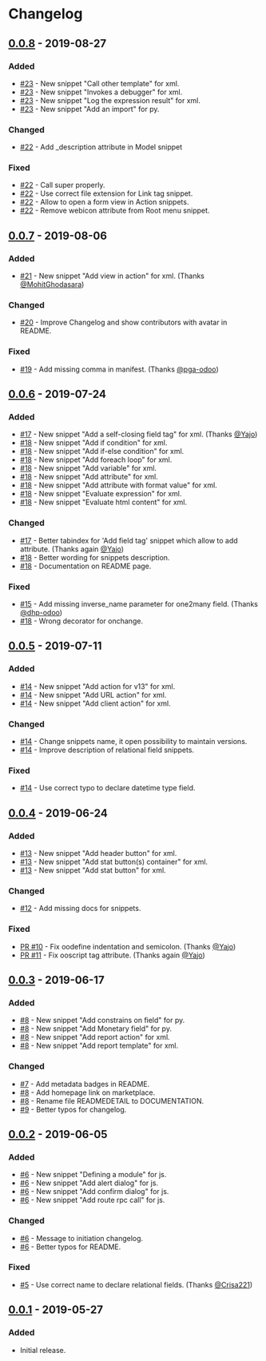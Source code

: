 # Changelog

## [0.0.8](https://github.com/jat-odoo/VscOdooSnippets/releases/tag/v0.0.8) - 2019-08-27
### Added
- [#23](https://github.com/jat-odoo/VscOdooSnippets/pull/23) - New snippet "Call other template" for xml.
- [#23](https://github.com/jat-odoo/VscOdooSnippets/pull/23) - New snippet "Invokes a debugger" for xml.
- [#23](https://github.com/jat-odoo/VscOdooSnippets/pull/23) - New snippet "Log the expression result" for xml.
- [#23](https://github.com/jat-odoo/VscOdooSnippets/pull/23) - New snippet "Add an import" for py.

### Changed
- [#22](https://github.com/jat-odoo/VscOdooSnippets/pull/22) - Add _description attribute in Model snippet

### Fixed
- [#22](https://github.com/jat-odoo/VscOdooSnippets/pull/22) - Call super properly.
- [#22](https://github.com/jat-odoo/VscOdooSnippets/pull/22) - Use correct file extension for Link tag snippet.
- [#22](https://github.com/jat-odoo/VscOdooSnippets/pull/22) - Allow to open a form view in Action snippets.
- [#22](https://github.com/jat-odoo/VscOdooSnippets/pull/22) - Remove webicon attribute from Root menu snippet.

## [0.0.7](https://github.com/jat-odoo/VscOdooSnippets/releases/tag/v0.0.7) - 2019-08-06
### Added
- [#21](https://github.com/jat-odoo/VscOdooSnippets/pull/21) - New snippet "Add view in action" for xml. (Thanks [@MohitGhodasara](https://github.com/MohitGhodasara))

### Changed
- [#20](https://github.com/jat-odoo/VscOdooSnippets/pull/20) - Improve Changelog and show contributors with avatar in README.

### Fixed
- [#19](https://github.com/jat-odoo/VscOdooSnippets/pull/19) - Add missing comma in manifest. (Thanks [@pga-odoo](https://github.com/pga-odoo))

## [0.0.6](https://github.com/jat-odoo/VscOdooSnippets/releases/tag/v0.0.6) - 2019-07-24
### Added
- [#17](https://github.com/jat-odoo/VscOdooSnippets/pull/17) - New snippet "Add a self-closing field tag" for xml. (Thanks [@Yajo](https://github.com/Yajo))
- [#18](https://github.com/jat-odoo/VscOdooSnippets/pull/18) - New snippet "Add if condition" for xml.
- [#18](https://github.com/jat-odoo/VscOdooSnippets/pull/18) - New snippet "Add if-else condition" for xml.
- [#18](https://github.com/jat-odoo/VscOdooSnippets/pull/18) - New snippet "Add foreach loop" for xml.
- [#18](https://github.com/jat-odoo/VscOdooSnippets/pull/18) - New snippet "Add variable" for xml.
- [#18](https://github.com/jat-odoo/VscOdooSnippets/pull/18) - New snippet "Add attribute" for xml.
- [#18](https://github.com/jat-odoo/VscOdooSnippets/pull/18) - New snippet "Add attribute with format value" for xml.
- [#18](https://github.com/jat-odoo/VscOdooSnippets/pull/18) - New snippet "Evaluate expression" for xml.
- [#18](https://github.com/jat-odoo/VscOdooSnippets/pull/18) - New snippet "Evaluate html content" for xml.

### Changed
- [#17](https://github.com/jat-odoo/VscOdooSnippets/pull/17) - Better tabindex for 'Add field tag' snippet which allow to add attribute. (Thanks again [@Yajo](https://github.com/Yajo))
- [#18](https://github.com/jat-odoo/VscOdooSnippets/pull/18) - Better wording for snippets description.
- [#18](https://github.com/jat-odoo/VscOdooSnippets/pull/18) - Documentation on README page.

### Fixed
- [#15](https://github.com/jat-odoo/VscOdooSnippets/pull/15) - Add missing inverse_name parameter for one2many field. (Thanks [@dhp-odoo](https://github.com/dhp-odoo))
- [#18](https://github.com/jat-odoo/VscOdooSnippets/pull/18) - Wrong decorator for onchange.

## [0.0.5](https://github.com/jat-odoo/VscOdooSnippets/releases/tag/v0.0.5) - 2019-07-11
### Added
- [#14](https://github.com/jat-odoo/VscOdooSnippets/pull/14) - New snippet "Add action for v13" for xml.
- [#14](https://github.com/jat-odoo/VscOdooSnippets/pull/14) - New snippet "Add URL action" for xml.
- [#14](https://github.com/jat-odoo/VscOdooSnippets/pull/14) - New snippet "Add client action" for xml.

### Changed
- [#14](https://github.com/jat-odoo/VscOdooSnippets/pull/14) - Change snippets name, it open possibility to maintain versions.
- [#14](https://github.com/jat-odoo/VscOdooSnippets/pull/14) - Improve description of relational field snippets.

### Fixed
- [#14](https://github.com/jat-odoo/VscOdooSnippets/pull/14) - Use correct typo to declare datetime type field.

## [0.0.4](https://github.com/jat-odoo/VscOdooSnippets/releases/tag/v0.0.4) - 2019-06-24
### Added
- [#13](https://github.com/jat-odoo/VscOdooSnippets/pull/13) - New snippet "Add header button" for xml.
- [#13](https://github.com/jat-odoo/VscOdooSnippets/pull/13) - New snippet "Add stat button(s) container" for xml.
- [#13](https://github.com/jat-odoo/VscOdooSnippets/pull/13) - New snippet "Add stat button" for xml.

### Changed
- [#12](https://github.com/jat-odoo/VscOdooSnippets/pull/12) - Add missing docs for snippets.

### Fixed
- [PR #10](https://github.com/jat-odoo/VscOdooSnippets/pull/10) - Fix oodefine indentation and semicolon. (Thanks [@Yajo](https://github.com/Yajo))
- [PR #11](https://github.com/jat-odoo/VscOdooSnippets/pull/11) - Fix ooscript tag attribute. (Thanks again [@Yajo](https://github.com/Yajo))

## [0.0.3](https://github.com/jat-odoo/VscOdooSnippets/releases/tag/v0.0.3) - 2019-06-17
### Added
- [#8](https://github.com/jat-odoo/VscOdooSnippets/pull/8) - New snippet "Add constrains on field" for py.
- [#8](https://github.com/jat-odoo/VscOdooSnippets/pull/8) - New snippet "Add Monetary field" for py.
- [#8](https://github.com/jat-odoo/VscOdooSnippets/pull/8) - New snippet "Add report action" for xml.
- [#8](https://github.com/jat-odoo/VscOdooSnippets/pull/8) - New snippet "Add report template" for xml.

### Changed
- [#7](https://github.com/jat-odoo/VscOdooSnippets/pull/7) - Add metadata badges in README.
- [#8](https://github.com/jat-odoo/VscOdooSnippets/pull/8) - Add homepage link on marketplace.
- [#8](https://github.com/jat-odoo/VscOdooSnippets/pull/8) - Rename file READMEDETAIL to DOCUMENTATION.
- [#9](https://github.com/jat-odoo/VscOdooSnippets/pull/9) - Better typos for changelog.

## [0.0.2](https://github.com/jat-odoo/VscOdooSnippets/releases/tag/v0.0.2) - 2019-06-05
### Added
- [#6](https://github.com/jat-odoo/VscOdooSnippets/pull/6) - New snippet "Defining a module" for js.
- [#6](https://github.com/jat-odoo/VscOdooSnippets/pull/6) - New snippet "Add alert dialog" for js.
- [#6](https://github.com/jat-odoo/VscOdooSnippets/pull/6) - New snippet "Add confirm dialog" for js.
- [#6](https://github.com/jat-odoo/VscOdooSnippets/pull/6) - New snippet "Add route rpc call" for js.

### Changed
- [#6](https://github.com/jat-odoo/VscOdooSnippets/pull/6) - Message to initiation changelog.
- [#6](https://github.com/jat-odoo/VscOdooSnippets/pull/6) - Better typos for README.

### Fixed
- [#5](https://github.com/jat-odoo/VscOdooSnippets/pull/5) - Use correct name to declare relational fields. (Thanks [@Crisa221](https://github.com/Crisa221))

## [0.0.1](https://github.com/jat-odoo/VscOdooSnippets/releases/tag/v0.0.1) - 2019-05-27
### Added
- Initial release.
